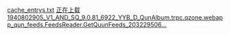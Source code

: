 [cache_entrys.txt](https://github.com/user-attachments/files/16561421/cache_entries.txt)
[正在上载1940802905_V1_AND_SQ_9.0.81_6922_YYB_D_QunAlbum.trpc.qzone.webapp_qun_feeds.FeedsReader.GetQuunFeeds_203229506...]()
